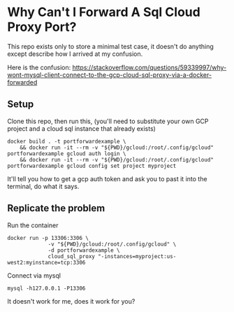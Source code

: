 # Why Can't I Forward A Sql Cloud Proxy Port?

This repo exists only to store a minimal test case, it doesn't do anything except describe how I arrived at my confusion.

Here is the confusion: https://stackoverflow.com/questions/59339997/why-wont-mysql-client-connect-to-the-gcp-cloud-sql-proxy-via-a-docker-forwarded

## Setup

Clone this repo, then run this, (you'll need to substitute your own GCP project and a cloud sql instance that already exists)

    docker build . -t portforwardexample \
        && docker run -it --rm -v "${PWD}/gcloud:/root/.config/gcloud" portforwardexample gcloud auth login \
        && docker run -it --rm -v "${PWD}/gcloud:/root/.config/gcloud" portforwardexample gcloud config set project myproject

It'll tell you how to get a gcp auth token and ask you to past it into the terminal, do what it says.

## Replicate the problem

Run the container

    docker run -p 13306:3306 \
                 -v "${PWD}/gcloud:/root/.config/gcloud" \
                 -d portforwardexample \
                 cloud_sql_proxy "-instances=myproject:us-west2:myinstance=tcp:3306

Connect via mysql

    mysql -h127.0.0.1 -P13306

It doesn't work for me, does it work for you?
